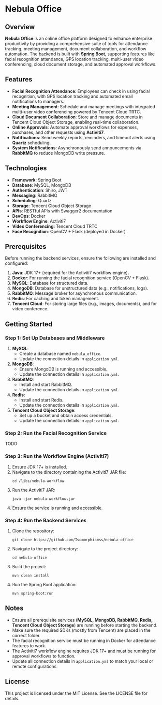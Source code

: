 # Nebula Office

## Overview
**Nebula Office** is an online office platform 
designed to enhance enterprise productivity by 
providing a comprehensive suite of tools for 
attendance tracking, meeting management, document 
collaboration, and workflow automation. The backend 
is built with **Spring Boot**, 
supporting features like facial recognition attendance, GPS location tracking, multi-user video conferencing, cloud document storage, and automated approval workflows.

## Features
- **Facial Recognition Attendance**: Employees can check in using facial recognition, with GPS location tracking and automated email notifications to managers.
- **Meeting Management**: Schedule and manage meetings with integrated multi-user video conferencing powered by Tencent Cloud TRTC.
- **Cloud Document Collaboration**: Store and manage documents in Tencent Cloud Object Storage, enabling real-time collaboration.
- **Online Approvals**: Automate approval workflows for expenses, purchases, and other requests using **Activiti7**.
- **Notifications**: Send weekly reports, reminders, and timeout alerts using **Quartz** scheduling.
- **System Notifications**: Asynchronously send announcements via **RabbitMQ** to reduce MongoDB write pressure.

## Technologies
- **Framework**: Spring Boot
- **Database**: MySQL, MongoDB
- **Authentication**: Shiro, JWT
- **Messaging**: RabbitMQ
- **Scheduling**: Quartz
- **Storage**: Tencent Cloud Object Storage
- **APIs**: RESTful APIs with Swagger2 documentation
- **DevOps**: Docker
- **Workflow Engine**: Activiti7
- **Video Conferencing**: Tencent Cloud TRTC
- **Face Recognition**: OpenCV + Flask (deployed in Docker)

## Prerequisites
Before running the backend services, ensure the following are installed and configured:
1. **Java**: JDK 17+ (required for the Activiti7 workflow engine).
2. **Docker**: For running the facial recognition service (OpenCV + Flask).
3. **MySQL**: Database for structured data.
4. **MongoDB**: Database for unstructured data (e.g., notifications, logs).
5. **RabbitMQ**: Message broker for asynchronous communication.
6. **Redis**: For caching and token management.
7. **Tencent Cloud**: For storing large files (e.g., images, documents), and for video conference.

## Getting Started

### Step 1: Set Up Databases and Middleware
1. **MySQL**:
    - Create a database named `nebula_office`.
    - Update the connection details in `application.yml`.
2. **MongoDB**:
    - Ensure MongoDB is running and accessible.
    - Update the connection details in `application.yml`.
3. **RabbitMQ**:
    - Install and start RabbitMQ.
    - Update the connection details in `application.yml`.
4. **Redis**:
    - Install and start Redis.
    - Update the connection details in `application.yml`.
5. **Tencent Cloud Object Storage**:
    - Set up a bucket and obtain access credentials.
    - Update the connection details in `application.yml`.


### Step 2: Run the Facial Recognition Service
TODO


### Step 3: Run the Workflow Engine (Activiti7)
1. Ensure JDK 17+ is installed.
2. Navigate to the directory containing the Activiti7 JAR file:
   ```
   cd /libs/nebula-workflow
   ```
3. Run the Activiti7 JAR:
   ```
   java -jar nebula-workflow.jar
   ```
4. Ensure the service is running and accessible.


### Step 4: Run the Backend Services
1. Clone the repository:
   ```
   git clone https://github.com/Isomorphismss/nebula-office
   ```
2. Navigate to the project directory:
   ```
   cd nebula-office
   ```
3. Build the project:
   ```
   mvn clean install
   ```
4. Run the Spring Boot application:
   ```
   mvn spring-boot:run
   ```

## Notes
- Ensure all prerequisite services (**MySQL, MongoDB, RabbitMQ, Redis, Tencent Cloud Object Storage**) are running before starting the backend.
- Make sure the required SDKs (mostly from Tencent) are placed in the correct folder.
- The facial recognition service must be running in Docker for attendance features to work.
- The Activiti7 workflow engine requires JDK 17+ and must be running for approval workflows to function.
- Update all connection details in `application.yml` to match your local or remote configurations.


## License
This project is licensed under the MIT License. See the LICENSE file for details.